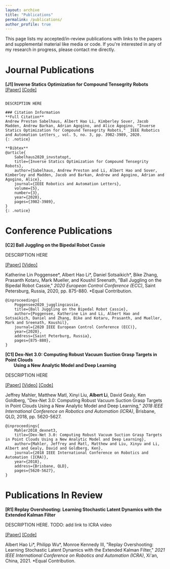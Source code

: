 ```yaml
---
layout: archive
title: "Publications"
permalink: /publications/
author_profile: true
---
```


This page lists my accepted/in-review publications with links to the papers and supplemental material like media or code. If you're interested in any of my research in progress, please contact me directly.

# Journal Publications
**[J1] Inverse Statics Optimization for Compound Tensegrity Robots**  
[[Paper]](http://alberthli.github.io/files/journal/invstatopt.pdf) [[Code]](https://github.com/apsabelhaus/tiso)

<pre><code>
DESCRIPTION HERE

### Citation Information
**Full Citation**  
Andrew Preston Sabelhaus, Albert Hao Li, Kimberley Sover, Jacob Madden, Andrew Barkan, Adrian Agogino, and Alice Agogino, "Inverse Statics Optimization for Compound Tensegrity Robots," _IEEE Robotics and Automation Letters_, vol. 5, no. 3, pp. 3982-3989, 2020.
{: .notice}

**Bibtex**  
@article{  
&nbsp;&nbsp;&nbsp;&nbsp;Sabelhaus2020_invstatopt,  
&nbsp;&nbsp;&nbsp;&nbsp;title={Inverse Statics Optimization for Compound Tensegrity Robots},  
&nbsp;&nbsp;&nbsp;&nbsp;author={Sabelhaus, Andrew Preston and Li, Albert Hao and Sover, Kimberley and Madden, Jacob and Barkan, Andrew and Agogino, Adrian and Agogino, Alice},  
&nbsp;&nbsp;&nbsp;&nbsp;journal={IEEE Robotics and Automation Letters},  
&nbsp;&nbsp;&nbsp;&nbsp;volume={5},  
&nbsp;&nbsp;&nbsp;&nbsp;number={3},  
&nbsp;&nbsp;&nbsp;&nbsp;year={2020},  
&nbsp;&nbsp;&nbsp;&nbsp;pages={3982-3989},  
}
{: .notice}
</code></pre>

# Conference Publications
**[C2] Ball Juggling on the Bipedal Robot Cassie**

DESCRIPTION HERE

[[Paper]](http://alberthli.github.io/files/conference/cassie.pdf) [[Video]](https://www.youtube.com/watch?v=tLrz_R_T6kg)

Katherine Lin Poggensee\*, Albert Hao Li\*, Daniel Sotsaikich\*, Bike Zhang, Prasanth Kotaru, Mark Mueller, and Koushil Sreenath, "Ball Juggling on the Bipedal Robot Cassie," _2020 European Control Conference (ECC)_, Saint Petersburg, Russia, 2020, pp. 875-880. \*Equal Contribution.

```
@inproceedings{
	Poggensee2020_jugglingcassie,
	title={Ball Juggling on the Bipedal Robot Cassie},
	author={Poggensee, Katherine Lin and Li, Albert Hao and Sotsaikich, Daniel and Zhang, Bike and Kotaru, Prasanth, and Mueller, Mark and Sreenath, Koushil},
	journal={2020 IEEE European Control Conference (ECC)},
	year={2020},
	address={Saint Peterburg, Russia},
	pages={875-880},
}
```

**[C1] Dex-Net 3.0: Computing Robust Vacuum Suction Grasp Targets in Point Clouds  
&nbsp;&nbsp;&nbsp;&nbsp;&nbsp;&nbsp;&nbsp;&nbsp;Using a New Analytic Model and Deep Learning**

DESCRIPTION HERE

[[Paper]](http://alberthli.github.io/files/conference/dexnet.pdf) [[Video]](https://www.youtube.com/watch?v=dZIHmcaTJ_c&feature=emb_title) [[Code]](https://github.com/BerkeleyAutomation/dex-net)

Jeffrey Mahler, Matthew Matl, Xinyi Liu, **Albert Li**, David Gealy, Ken Goldberg, "Dex-Net 3.0: Computing Robust Vacuum Suction Grasp Targets in Point Clouds Using a New Analytic Model and Deep Learning," _2018 IEEE International Conference on Robotics and Automation (ICRA)_, Brisbane, QLD, 2018, pp. 5620-5627.

```
@inproceedings{
	Mahler2018_dexnet3,
	title={Dex-Net 3.0: Computing Robust Vacuum Suction Grasp Targets in Point Clouds Using a New Analytic Model and Deep Learning},
	author={Mahler, Jeffrey and Matl, Matthew and Liu, Xinyu and Li, Albert and Gealy, David and Goldberg, Ken},
	journal={2018 IEEE International Conference on Robotics and Automation (ICRA)},
	year={2018},
	address={Brisbane, QLD},
	pages={5620-5627},
}
```

# Publications In Review

**[R1] Replay Overshooting: Learning Stochastic Latent Dynamics with the Extended Kalman Filter**

DESCRIPTION HERE. TODO: add link to ICRA video

[[Paper]](http://alberthli.github.io/files/in_review/ro_submitted.pdf) [[Code]](https://github.com/wuphilipp/replay-overshooting)

Albert Hao Li\*, Philipp Wu\*, Monroe Kennedy III, "Replay Overshooting: Learning Stochastic Latent Dynamics with the Extended Kalman Filter," _2021 IEEE International Conference on Robotics and Automation (ICRA)_, Xi'an, China, 2021. \*Equal Contribution.
